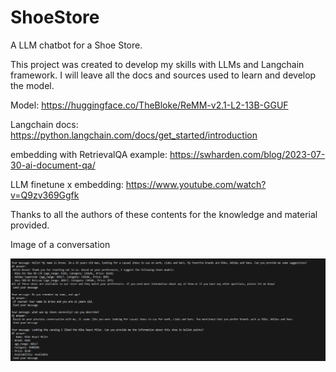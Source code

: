 # ShoeStore
A LLM chatbot for a Shoe Store.

This project was created to develop my skills with LLMs and Langchain framework. I will leave all the docs and sources used to learn and develop the model. 

Model: https://huggingface.co/TheBloke/ReMM-v2.1-L2-13B-GGUF

Langchain docs: https://python.langchain.com/docs/get_started/introduction

embedding with RetrievalQA example: https://swharden.com/blog/2023-07-30-ai-document-qa/

LLM finetune x embedding: https://www.youtube.com/watch?v=Q9zv369Ggfk


Thanks to all the authors of these contents for the knowledge and material provided. 

Image of a conversation 

![alt text](https://github.com/Brunohelou/ShoeStore/blob/main/example.png?raw=true)

